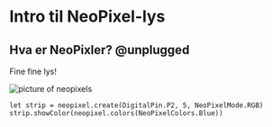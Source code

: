 # Intro til NeoPixel-lys

## Hva er NeoPixler? @unplugged

Fine fine lys!

![picture of neopixels](/static/tutorials/neopixelring.gif)

```template
let strip = neopixel.create(DigitalPin.P2, 5, NeoPixelMode.RGB)
strip.showColor(neopixel.colors(NeoPixelColors.Blue))
```


<!---

// https://makecode.microbit.org/#tutorial:https://broccolisurprise.github.io/smarthus---neopixel-lys/

// Open this page at [https://broccolisurprise.github.io/smarthus---neopixel-lys/](https://broccolisurprise.github.io/smarthus---neopixel-lys/)

